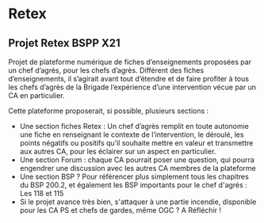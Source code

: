 # Retex
## Projet Retex BSPP X21




Projet de plateforme numérique de fiches d’enseignements proposées par un chef d’agrès, pour les chefs d’agrès. Différent des fiches d’enseignements, il s’agirait avant tout d’étendre et de faire profiter à tous les chefs d’agrès de la Brigade l’expérience d’une intervention vécue par un CA en particulier. 


Cette plateforme proposerait, si possible, plusieurs sections : 
-	Une section fiches Retex : Un chef d’agrès remplit en toute autonomie une fiche en renseignant le contexte de l’intervention, le déroulé, les points négatifs ou positifs qu’il souhaite mettre en valeur et transmettre aux autres CA, pour les éclairer sur un aspect en particulier. 
-	Une section Forum : chaque CA pourrait poser une question, qui pourra engendrer une discussion avec les autres CA membres de la plateforme
-	Une section BSP ? Pour référencer plus simplement tous les chapitres du BSP 200.2, et également les BSP importants pour le chef d'agrés : Les 118 et 115
-	Si le projet avance très bien, s'attaquer à une partie incendie, disponible pour les CA PS et chefs de gardes, même OGC ? A Réfléchir ! 




